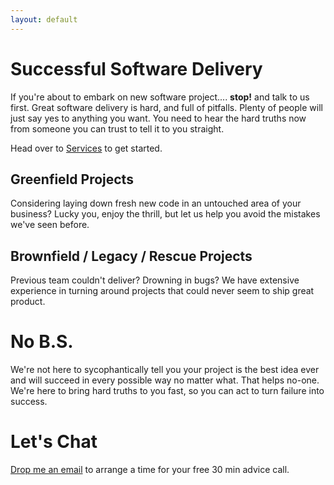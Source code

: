 ```yaml
---
layout: default
---
```

# Successful Software Delivery

If you're about to embark on new software project.... **stop!** and talk to us first. Great software delivery is hard, and full of pitfalls. Plenty of people will just say yes to anything you want. You need to hear the hard truths now from someone you can trust to tell it to you straight.

Head over to [Services](/services/) to get started.

## Greenfield Projects

Considering laying down fresh new code in an untouched area of your business? Lucky you, enjoy the thrill, but let us help you avoid the mistakes we've seen before.

## Brownfield / Legacy / Rescue Projects

Previous team couldn't deliver? Drowning in bugs? We have extensive experience in turning around projects that could never seem to ship great product.

# No B.S.

We're not here to sycophantically tell you your project is the best idea ever and will succeed in every possible way no matter what. That helps no-one. We're here to bring hard truths to you fast, so you can act to turn failure into success.

# Let's Chat

[Drop me an email](mailto:consulting@timwise.co.uk) to arrange a time for your free 30 min advice call.
